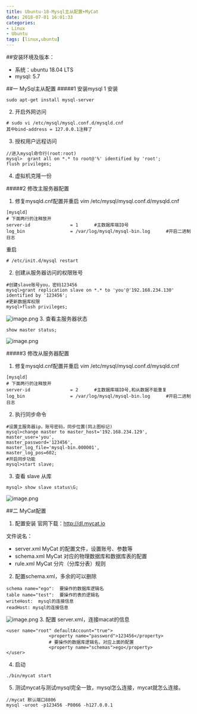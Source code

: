 ```yaml
---
title: Ubuntu-18-Mysql主从配置+MyCat
date: 2018-07-01 16:01:33
categories: 
- Linux 
- Ubuntu
tags: [linux,ubuntu]
---
```



##安装环境及版本：
- 系统：ubuntu 18.04 LTS
- mysql:  5.7

##一 MySql主从配置
#####1 安装mysql
1  安装
```
sudo apt-get install mysql-server
```
2. 开启外网访问
```
# sudo vi /etc/mysql/mysql.conf.d/mysqld.cnf
其中bind-address = 127.0.0.1注释了
```
3. 授权用户远程访问
```
//进入mysql命令行(root:root)
mysql>  grant all on *.* to root@'%' identified by 'root';
flush privileges;
```
4. 虚拟机克隆一份

#####2 修改主服务器配置
1. 修复mysqld.cnf配置并重启
vim /etc/mysql/mysql.conf.d/mysqld.cnf
```
[mysqld]
# 下面两行的注释放开
server-id               = 1      #主数据库端ID号
log_bin                 = /var/log/mysql/mysql-bin.log      #开启二进制日志 
```
重启
```
# /etc/init.d/mysql restart
```
2. 创建从服务器访问的权限账号
```
#创建slave账号you，密码123456
mysql>grant replication slave on *.* to 'you'@'192.168.234.130' identified by '123456';
#更新数据库权限
mysql>flush privileges;
```
![image.png](https://upload-images.jianshu.io/upload_images/2803682-6c75ea35df049786.png?imageMogr2/auto-orient/strip%7CimageView2/2/w/1240)
3. 查看主服务器状态
```
show master status;
```
![image.png](https://upload-images.jianshu.io/upload_images/2803682-430c95ee6ad417b4.png?imageMogr2/auto-orient/strip%7CimageView2/2/w/1240)

#####3 修改从服务器配置
1. 修复mysqld.cnf配置并重启
vim /etc/mysql/mysql.conf.d/mysqld.cnf
```
[mysqld]
# 下面两行的注释放开
server-id               = 2      #主数据库端ID号,和从数据不能重复
log_bin                 = /var/log/mysql/mysql-bin.log      #开启二进制日志 
```
2. 执行同步命令
```
#设置主服务器ip，账号密码，同步位置(同上图标记)
mysql>change master to master_host='192.168.234.129',
master_user='you',
master_password='123456',
master_log_file='mysql-bin.000001',
master_log_pos=602;
#开启同步功能
mysql>start slave;
```
3. 查看 slave 从库
```
mysql> show slave status\G;
```
![image.png](https://upload-images.jianshu.io/upload_images/2803682-36641201cbd9c3b4.png?imageMogr2/auto-orient/strip%7CimageView2/2/w/1240)

##二 MyCat配置
1. 配置安装
官网下载：http://dl.mycat.io

文件说名：
- server.xml MyCat 的配置文件，设置账号、参数等
- schema.xml MyCat 对应的物理数据库和数据库表的配置
- rule.xml MyCat 分片（分库分表）规则
2. 配置schema.xml，多余的可以删除
```
schema name="ego":  要操作的数据库逻辑名
table name="test":  要操作的表的逻辑名
writeHost:  mysql的连接信息
readHost: mysql的连接信息
```
![image.png](https://upload-images.jianshu.io/upload_images/2803682-4df8c35035ef80ea.png?imageMogr2/auto-orient/strip%7CimageView2/2/w/1240)
3. 配置 server.xml，连接macat的信息
```
<user name="root" defaultAccount="true">
                <property name="password">123456</property>
                # 要操作的数据库逻辑名，对应上面的配置
                <property name="schemas">ego</property>
</user>
```
4. 启动
```
./bin/mycat start
```
5. 测试mycat与测试mysql完全一致，mysql怎么连接，mycat就怎么连接。
```
//mycat 默认端口8806
mysql -uroot -p123456 -P8066 -h127.0.0.1
```

